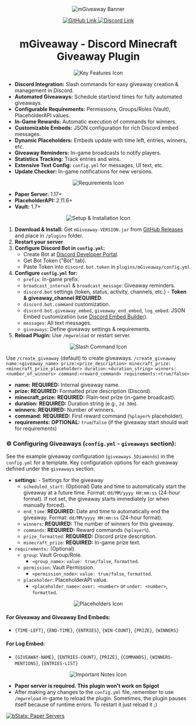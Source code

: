 <p align="center">
  <img src="https://media.discordapp.net/attachments/1340978735326953495/1341122245392597052/banerkolka.png?ex=67b4d8ec&is=67b3876c&hm=28e641bfa7acbeb11b7fc6ed1728ef902522d1c3052f2b2a67d417f9ec0430dc&=&format=webp&quality=lossless" alt="mGiveaway Banner"/>
</p>

<p align="center">
  <a href="https://github.com/m-surowiec/mGiveaway">
    <img src="https://media.discordapp.net/attachments/1340978735326953495/1341127089289433118/2.png?ex=67b4dd6f&is=67b38bef&hm=fc66979c45e40a8a85733405921a22768f64c43119f8059a21e9ce59283d71b7&=&format=webp&quality=lossless" alt="GitHub Link"/>
  </a>
  <a href="https://discord.gg/MtFgx2jnYE">
    <img src="https://media.discordapp.net/attachments/1340978735326953495/1341127088979185734/1.png?ex=67b4dd6e&is=67b38bee&hm=93ce2e7acabb55cc7385ac377da168ae2d6af3dafb2673e52965086ed14452a8&=&format=webp&quality=lossless" alt="Discord Link"/>
  </a>
</p>

<h1 align="center">mGiveaway - Discord Minecraft Giveaway Plugin</h1>

<p align="center">
  <img src="https://media.discordapp.net/attachments/1339307861536276663/1341123337107275848/key.png?ex=67b4d9f0&is=67b38870&hm=6c8745f955060957a6cae0b0a235793cae4464fa83481b9baac479dfb2f1ba98&=&format=webp&quality=lossless" alt="Key Features Icon"/>
</p>

*   **Discord Integration:** Slash commands for easy giveaway creation & management in Discord.
*   **Automated Giveaways:** Schedule start/end times for fully automated giveaways.
*   **Configurable Requirements:** Permissions, Groups/Roles (Vault), PlaceholderAPI values.
*   **In-Game Rewards:** Automatic execution of commands for winners.
*   **Customizable Embeds:** JSON configuration for rich Discord embed messages.
*   **Dynamic Placeholders:** Embeds update with time left, entries, winners, etc.
*   **Giveaway Reminders:** In-game broadcasts to notify players.
*   **Statistics Tracking:** Track entries and wins.
*   **Extensive Text Config:**  `config.yml` for messages, UI text, etc.
*   **Update Checker:** In-game notifications for new versions.


<p align="center">
  <img src="https://media.discordapp.net/attachments/1339307861536276663/1341123337593552987/req.png?ex=67b4d9f0&is=67b38870&hm=a34a5ca0e9344b7e283083eec5754dbdcce0d75da5a922356b900558f384463a&=&format=webp&quality=lossless" alt="Requirements Icon"/>
</p>

*   **Paper Server:** 1.17+
*   **PlaceholderAPI:** 2.11.6+
*   **Vault:** 1.7+


<p align="center">
  <img src="https://media.discordapp.net/attachments/1339307861536276663/1341123336398438450/setup.png?ex=67b4d9f0&is=67b38870&hm=c37d8155b060e2b2cb8a0198a2797e453c1b49910b3ed70ab683111428d3eb8f&=&format=webp&quality=lossless" alt="Setup & Installation Icon"/>
</p>

1.  **Download & Install:** Get `mGiveaway-VERSION.jar` from [GitHub Releases](https://github.com/m-surowiec/mGiveaway/releases/latest) and place in `/plugins` folder.
2.  **Restart your server**
3.  **Configure Discord Bot in `config.yml`:**
    *   Create Bot at [Discord Developer Portal](https://discord.com/developers/applications).
    *   Get Bot Token ("Bot" tab).
    *   Paste Token into `discord.bot.token` in `plugins/mGiveaway/config.yml`
4.  **Configure `config.yml` for:**
    *   `prefix`: In-game prefix.
    *   `broadcast_interval` & `broadcast_message`: Giveaway reminders.
    *   `discord.bot` settings (token, status, activity, channels, etc.) - **Token & giveaway_channel REQUIRED**.
    *   `discord.bot.command` customization.
    *   `discord.bot.giveaway_embed`, `giveaway_end_embed`, `log_embed`: JSON Embed customization (use [Discord Embed Builder](https://glitchii.github.io/embedbuilder/)).
    *   `messages`: All text messages.
    *   `giveaways`: Define giveaway settings & requirements.
5.  **Reload Plugin:** Use `/mgwreload` or restart server.

<p align="center">
  <img src="https://media.discordapp.net/attachments/1339307861536276663/1341123335945326592/cmd.png?ex=67b4d9f0&is=67b38870&hm=abcc5890d29aea1eff1836efd434c5d4de42fdb83cbdaaf98ceb66461bdc5ff0&=&format=webp&quality=lossless" alt="Slash Command Icon"/>
</p>

Use `/create_giveaway` (default) to create giveaways. 
```/create_giveaway name:<giveaway_name> prize:<prize_description> minecraft_prize:<minecraft_prize_placeholder> duration:<duration_string> winners:<number_of_winners> command:<reward_command> requirements:<true/false>```

*   **name:** **REQUIRED:** Internal giveaway name.
*   **prize:** **REQUIRED:** Formatted prize description (Discord).
*   **minecraft_prize:** **REQUIRED:** Plain-text prize (in-game broadcast).
*   **duration:** **REQUIRED:** Duration string (e.g., `2d 30m`).
*   **winners:** **REQUIRED:** Number of winners.
*   **command:** **REQUIRED:** First reward command (`%player%` placeholder).
*   **requirements:** **OPTIONAL:** `true`/`false` (if the giveaway start should wait for requirements)


### ⚙️ Configuring Giveaways (`config.yml` - `giveaways` section):

See the example giveaway configuration (`giveaways.5Diamonds`) in the `config.yml` for a template. Key configuration options for each giveaway defined under the `giveaways` section:

*   **settings:** - Settings for the giveaway
    *   `scheduled_start`: (Optional) Date and time to automatically start the giveaway at a future time. Format: `dd/MM/yyyy HH:mm:ss` (24-hour format). If not set, the giveaway starts immediately (or when manually forced).
    *   `end_time`: **REQUIRED:** Date and time to automatically end the giveaway. Format: `dd/MM/yyyy HH:mm:ss` (24-hour format).
    *   `winners`: **REQUIRED:** The number of winners for this giveaway.
    *   `commands`: **REQUIRED:** Reward commands (`%player%`).
    *   `prize_formatted`: **REQUIRED:** Discord prize description.
    *   `minecraft_prize`: **REQUIRED:** In-game prize text.
*   `requirements:` (Optional)
    *   `group`: Vault Group/Role.
        *   `<group_name>`: `value: true/false`, `formatted`.
    *   `permission`: Vault Permission.
        *   `<permission_node>`: `value: true/false`, `formatted`.
    *   `placeholder`: PlaceholderAPI value.
        *   `<placeholder_name>`: `over: <number>` or `under: <number>`, `formatted`.

<p align="center">
  <img src="https://media.discordapp.net/attachments/1339307861536276663/1341123337316864033/place.png?ex=67b4d9f0&is=67b38870&hm=8a00c188e29b9c8c4b831c4be9876b8477dbc35fad8198ba0173f7857ea0fec9&=&format=webp&quality=lossless" alt="Placeholders Icon"/>
</p>

#### For Giveaway and Giveaway End Embeds:
*   `{TIME-LEFT}`, `{END-TIME}`, `{ENTRIES}`, `{WIN-COUNT}`,
    `{PRIZE}`, `{WINNERS}`

#### For Log Embed:
*   `{GIVEAWAY-NAME}`, `{ENTRIES-COUNT}`, `{PRIZE}`, `{COMMANDS}`,
    `{WINNERS-MENTIONS}`, `{ENTRIES-LIST}`


<p align="center">
  <img src="https://media.discordapp.net/attachments/1339307861536276663/1341123336867938437/info.png?ex=67b4d9f0&is=67b38870&hm=46493436d8eadc6695e7b10c9ce6e24494be56b6b4af25f8a9111761ec22e9c8&=&format=webp&quality=lossless" alt="Important Notes Icon"/>
</p>

*   **Paper server is required. This plugin won't work on Spigot**
*   After making any changes to the `config.yml` file, remember to use `/mgwreload` in-game to reload the plugin.
    Sometimes, the plugin pauses itself because of runtime errors. To restart it just reload it ;)


[![bStats: Paper Servers](https://bstats.org/signatures/bukkit/mGiveaway.svg)](https://bstats.org/plugin/bukkit/mGiveaway/24362)

